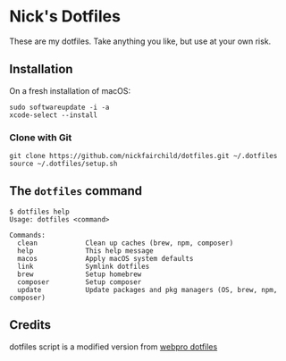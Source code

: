 # Nick's Dotfiles

These are my dotfiles. Take anything you like, but use at your own risk.

## Installation

On a fresh installation of macOS:

    sudo softwareupdate -i -a
    xcode-select --install

### Clone with Git

    git clone https://github.com/nickfairchild/dotfiles.git ~/.dotfiles
    source ~/.dotfiles/setup.sh

## The `dotfiles` command

    $ dotfiles help
    Usage: dotfiles <command>

    Commands:
      clean            Clean up caches (brew, npm, composer)
      help             This help message
      macos            Apply macOS system defaults
      link             Symlink dotfiles
      brew             Setup homebrew
      composer         Setup composer
      update           Update packages and pkg managers (OS, brew, npm, composer)

## Credits

dotfiles script is a modified version from [webpro dotfiles](https://github.com/webpro/dotfiles)
